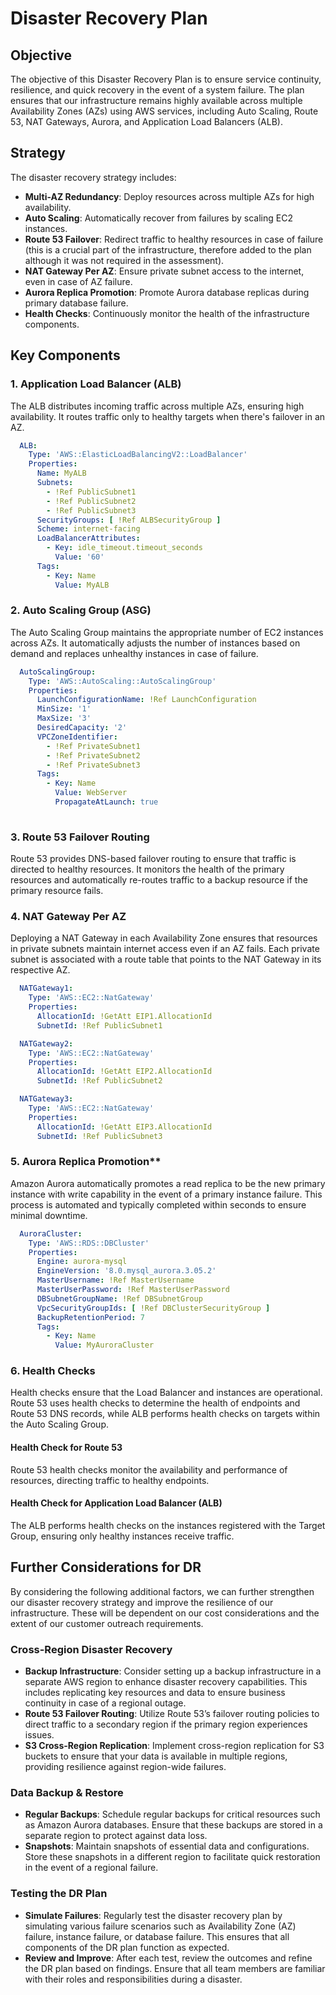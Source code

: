# Disaster Recovery Plan

## Objective
The objective of this Disaster Recovery Plan is to ensure service continuity, resilience, and quick recovery in the event of a system failure. The plan ensures that our infrastructure remains highly available across multiple Availability Zones (AZs) using AWS services, including Auto Scaling, Route 53, NAT Gateways, Aurora, and Application Load Balancers (ALB).

## Strategy
The disaster recovery strategy includes:
- **Multi-AZ Redundancy**: Deploy resources across multiple AZs for high availability.
- **Auto Scaling**: Automatically recover from failures by scaling EC2 instances.
- **Route 53 Failover**: Redirect traffic to healthy resources in case of failure (this is a crucial part of the infrastructure, therefore added to the plan although it was not required in the assessment).
- **NAT Gateway Per AZ**: Ensure private subnet access to the internet, even in case of AZ failure.
- **Aurora Replica Promotion**: Promote Aurora database replicas during primary database failure.
- **Health Checks**: Continuously monitor the health of the infrastructure components.

## Key Components

### 1. **Application Load Balancer (ALB)**
The ALB distributes incoming traffic across multiple AZs, ensuring high availability. It routes traffic only to healthy targets when there's failover in an AZ.

```yaml
  ALB:
    Type: 'AWS::ElasticLoadBalancingV2::LoadBalancer'
    Properties:
      Name: MyALB
      Subnets:
        - !Ref PublicSubnet1
        - !Ref PublicSubnet2
        - !Ref PublicSubnet3
      SecurityGroups: [ !Ref ALBSecurityGroup ]
      Scheme: internet-facing
      LoadBalancerAttributes:
        - Key: idle_timeout.timeout_seconds
          Value: '60'
      Tags:
        - Key: Name
          Value: MyALB
```

### 2. **Auto Scaling Group (ASG)**
The Auto Scaling Group maintains the appropriate number of EC2 instances across AZs. It automatically adjusts the number of instances based on demand and replaces unhealthy instances in case of failure.

```yaml
  AutoScalingGroup:
    Type: 'AWS::AutoScaling::AutoScalingGroup'
    Properties:
      LaunchConfigurationName: !Ref LaunchConfiguration
      MinSize: '1'
      MaxSize: '3'
      DesiredCapacity: '2'
      VPCZoneIdentifier:
        - !Ref PrivateSubnet1
        - !Ref PrivateSubnet2
        - !Ref PrivateSubnet3
      Tags:
        - Key: Name
          Value: WebServer
          PropagateAtLaunch: true
   
```

### 3. **Route 53 Failover Routing**
Route 53 provides DNS-based failover routing to ensure that traffic is directed to healthy resources. It monitors the health of the primary resources and automatically re-routes traffic to a backup resource if the primary resource fails.


### 4. **NAT Gateway Per AZ**
Deploying a NAT Gateway in each Availability Zone ensures that resources in private subnets maintain internet access even if an AZ fails. Each private subnet is associated with a route table that points to the NAT Gateway in its respective AZ.

```yaml
  NATGateway1:
    Type: 'AWS::EC2::NatGateway'
    Properties:
      AllocationId: !GetAtt EIP1.AllocationId
      SubnetId: !Ref PublicSubnet1

  NATGateway2:
    Type: 'AWS::EC2::NatGateway'
    Properties:
      AllocationId: !GetAtt EIP2.AllocationId
      SubnetId: !Ref PublicSubnet2

  NATGateway3:
    Type: 'AWS::EC2::NatGateway'
    Properties:
      AllocationId: !GetAtt EIP3.AllocationId
      SubnetId: !Ref PublicSubnet3 
```


### 5. Aurora Replica Promotion**
Amazon Aurora automatically promotes a read replica to be the new primary instance with write capability in the event of a primary instance failure. This process is automated and typically completed within seconds to ensure minimal downtime.

```yaml
  AuroraCluster:
    Type: 'AWS::RDS::DBCluster'
    Properties:
      Engine: aurora-mysql
      EngineVersion: '8.0.mysql_aurora.3.05.2'
      MasterUsername: !Ref MasterUsername
      MasterUserPassword: !Ref MasterUserPassword
      DBSubnetGroupName: !Ref DBSubnetGroup
      VpcSecurityGroupIds: [ !Ref DBClusterSecurityGroup ]
      BackupRetentionPeriod: 7
      Tags:
        - Key: Name
          Value: MyAuroraCluster
  ```

### 6. **Health Checks**
Health checks ensure that the Load Balancer and instances are operational. Route 53 uses health checks to determine the health of endpoints and Route 53 DNS records, while ALB performs health checks on targets within the Auto Scaling Group.

#### Health Check for Route 53
Route 53 health checks monitor the availability and performance of resources, directing traffic to healthy endpoints.

#### Health Check for Application Load Balancer (ALB)
The ALB performs health checks on the instances registered with the Target Group, ensuring only healthy instances receive traffic.

## Further Considerations for DR
By considering the following additional factors, we can further strengthen our disaster recovery strategy and improve the resilience of our infrastructure. These will be dependent on our cost considerations and the extent of our customer outreach requirements. 

### Cross-Region Disaster Recovery
- **Backup Infrastructure**: Consider setting up a backup infrastructure in a separate AWS region to enhance disaster recovery capabilities. This includes replicating key resources and data to ensure business continuity in case of a regional outage.
- **Route 53 Failover Routing**: Utilize Route 53’s failover routing policies to direct traffic to a secondary region if the primary region experiences issues.
- **S3 Cross-Region Replication**: Implement cross-region replication for S3 buckets to ensure that your data is available in multiple regions, providing resilience against region-wide failures.

### Data Backup & Restore
- **Regular Backups**: Schedule regular backups for critical resources such as Amazon Aurora databases. Ensure that these backups are stored in a separate region to protect against data loss.
- **Snapshots**: Maintain snapshots of essential data and configurations. Store these snapshots in a different region to facilitate quick restoration in the event of a regional failure.

### Testing the DR Plan
- **Simulate Failures**: Regularly test the disaster recovery plan by simulating various failure scenarios such as Availability Zone (AZ) failure, instance failure, or database failure. This ensures that all components of the DR plan function as expected.
- **Review and Improve**: After each test, review the outcomes and refine the DR plan based on findings. Ensure that all team members are familiar with their roles and responsibilities during a disaster.


